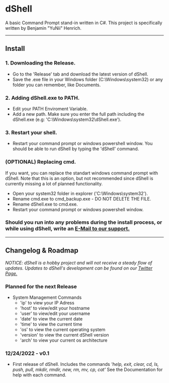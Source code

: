 # dShell
A basic Command Prompt stand-in written in C#. This project is specifically written by Benjamin "YuNii" Henrich.

---
## Install
### 1. Downloading the Release.
- Go to the 'Release' tab and download the latest version of dShell.
- Save the .exe file in your Windows folder (C:\Windows\system32) or any folder you can remember, like Documents.

### 2. Adding dShell.exe to PATH.
- Edit your PATH Enviroment Variable.
- Add a new path. Make sure you enter the full path including the dShell.exe (e.g: 'C:\Windows\system32\dShell.exe').

### 3. Restart your shell.
- Restart your command prompt or windows powershell window. You should be able to run dShell by typing the 'dShell' command.

### (OPTIONAL) Replacing cmd.
If you want, you can replace the standart windows command prompt with dShell. Note that this is an option, but not recommended since dShell is currently missing a lot of planned functionality.
- Open your system32 folder in explorer ('C:\Windows\system32').
- Rename cmd.exe to cmd_backup.exe - DO NOT DELETE THE FILE.
- Rename dShell.exe to cmd.exe.
- Restart your command prompt or windows powershell window.

### Should you run into any problems during the install process, or while using dShell, write an [E-Mail to our support.](mailto://support@yuniiworks.de)

---
## Changelog & Roadmap

*NOTICE: dShell is a hobby project and will not receive a steady flow of updates. Updates to dShell's development can be found on our [Twitter Page.](https://twitter.com/yuniiworks)*

### Planned for the next Release
- System Management Commands
    - 'ip' to view your IP Adress
    - 'host' to view/edit your hostname
    - 'user' to view/edit your username
    - 'date' to view the current date
    - 'time' to view the current time
    - 'os' to view the current operating system
    - 'version' to view the current dShell version
    - 'arch' to view your current os architecture

### 12/24/2022 - v0.1
- First release of dShell. Includes the commands *'help, exit, clear, cd, ls, push, pull, mkdir, rmdir, new, rm, mv, cp, cat'* See the Documentation for help with each command.
